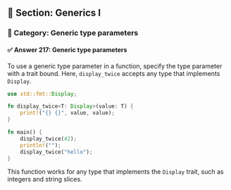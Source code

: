 ## 📘 Section: Generics I  
### 🔹 Category: Generic type parameters  
#### ✅ Answer 217: Generic type parameters

To use a generic type parameter in a function, specify the type parameter with a trait bound. Here, `display_twice` accepts any type that implements `Display`.

```rust
use std::fmt::Display;

fn display_twice<T: Display>(value: T) {
    print!("{} {}", value, value);
}

fn main() {
    display_twice(42);
    println!("");
    display_twice("hello");
}
```
This function works for any type that implements the `Display` trait, such as integers and string slices.
